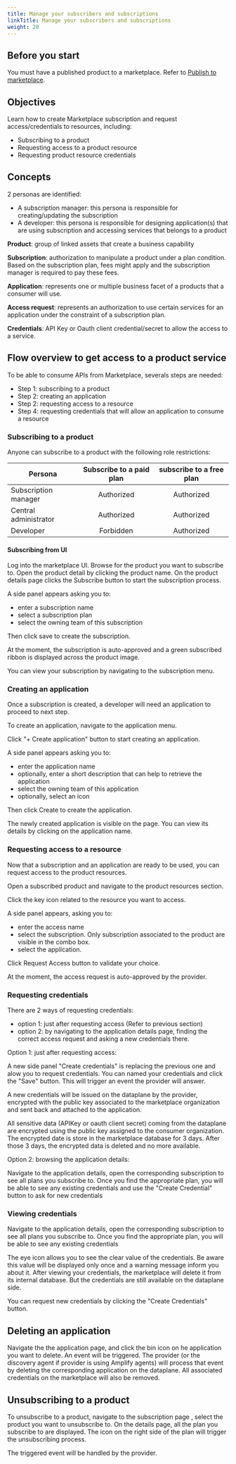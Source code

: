```yaml
---
title: Manage your subscribers and subscriptions
linkTitle: Manage your subscribers and subscriptions
weight: 20
---
```


## Before you start

You must have a published product to a marketplace. Refer to [Publish to marketplace](/docs/manage_marketplace/publish_to_marketplace/).

## Objectives

Learn how to create Marketplace subscription and request access/credentials to resources, including:

* Subscribing to a product
* Requesting access to a product resource
* Requesting product resource credentials

## Concepts

2 personas are identified:

* A subscription manager: this persona is responsible for creating/updating the subscription
* A developer: this persona is responsible for designing application(s) that are using subscription and accessing services that belongs to a product

**Product**: group of linked assets that create a business capability

**Subscription**: authorization to manipulate a product under a plan condition. Based on the subscription plan, fees might apply and the subscription manager is required to pay these fees.

**Application**: represents one or multiple business facet of a products that a consumer will use.

**Access request**: represents an authorization to use certain services for an application under the constraint of a subscription plan.

**Credentials**: API Key or Oauth client credential/secret to allow the access to a service.

## Flow overview to get access to a product service

To be able to consume APIs from Marketplace, severals steps are needed:

* Step 1: subscribing to a product
* Step 2: creating an application
* Step 2: requesting access to a resource
* Step 4: requesting credentials that will allow an application to consume a resource

### Subscribing to a product

Anyone can subscribe to a product with the following role restrictions:

| Persona               | Subscribe to a paid plan | subscribe to a free plan |
|-----------------------|:------------------------:|:------------------------:|
| Subscription manager  | Authorized               | Authorized               |
| Central administrator | Authorized               | Authorized               |
| Developer             | Forbidden                | Authorized               |

#### Subscribing from UI

Log into the marketplace UI. Browse for the product you want to subscribe to. Open the product detail by clicking the product name. On the product details page clicks the Subscribe button to start the subscription process.

A side panel appears asking you to:

* enter a subscription name
* select a subscription plan
* select the owning team of this subscription

Then click save to create the subscription.

At the moment, the subscription is auto-approved and a green subscribed ribbon is displayed across the product image.

You can view your subscription by navigating to the subscription menu.

### Creating an application

Once a subscription is created, a developer will need an application to proceed to next step.

To create an application, navigate to the application menu.

Click "+ Create application" button to start creating an application.

A side panel appears asking you to:

* enter the application name
* optionally, enter a short description that can help to retrieve the application
* select the owning team of this application
* optionally, select an icon

Then click Create to create the application.

The newly created application is visible on the page. You can view its details by clicking on the application name.

### Requesting access to a resource

Now that a subscription and an application are ready to be used, you can request access to the product resources.

Open a subscribed product and navigate to the product resources section.

Click the key icon related to the resource you want to access.

A side panel appears, asking you to:

* enter the access name
* select the subscription. Only subscription associated to the product are visible in the combo box.
* select the application.

Click Request Access button to validate your choice.

At the moment, the access request is auto-approved by the provider.

### Requesting credentials

There are 2 ways of requesting credentials:

* option 1: just after requesting access (Refer to previous section)
* option 2: by navigating to the application details page, finding the correct access request and asking a new credentials there.

Option 1: just after requesting access:

A new side panel "Create credentials" is replacing the previous one and alow you to request credentials. You can named your credentials and click the "Save" button. This will trigger an event the provider will answer.

A new credentials will be issued on the dataplane by the provider, encrypted with the public key associated to the marketplace organization and sent back and attached to the application.

All sensitive data (APIKey or oauth client secret) coming from the dataplane are encrypted using the public key assigned to the consumer organization. The encrypted date is store in the marketplace database for 3 days. After those 3 days, the encrypted data is deleted and no more available.

Option 2: browsing the application details:

Navigate to the application details, open the corresponding subscription to see all plans you subscribe to. Once you find the appropriate plan, you will be able to see any existing credentials and use the "Create Credential" button to ask for new credentials

### Viewing credentials

Navigate to the application details, open the corresponding subscription to see all plans you subscribe to. Once you find the appropriate plan, you will be able to see any existing credentials

The eye icon allows you to see the clear value of the credentials. Be aware this value will be displayed only once and a warning message inform you about it. After viewing your credentials, the marketplace will delete it from its internal database. But the credentials are still available on the dataplane side.

You can request new credentials by clicking the "Create Credentials" button.

## Deleting an application

Navigate the the application page, and click the bin icon on he application you want to delete. An event will be triggered. The provider (or the discovery agent if provider is using Amplify agents) will process that event by deleting the corresponding application on the dataplane. All associated credentials on the marketplace will also be removed.

## Unsubscribing to a product

To unsubscribe to a product, navigate to the subscription page , select the product you want to unsubscribe to. On the details page, all the plan you subscribe to are displayed. The icon on the right side of the plan will trigger the unsubscribing process.

The triggered event will be handled by the provider.